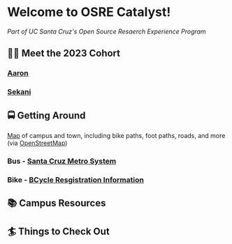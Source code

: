 # Welcome to OSRE Catalyst!
*Part of UC Santa Cruz's Open Source Resaerch Experience Program*

## 🧑‍💻 Meet the 2023 Cohort
### [Aaron](https://github.com/thatguyseven/)
### [Sekani](https://github.com/snwarner22)

## 🚍 Getting Around 
[Map](https://www.openstreetmap.org/#map=15/36.9895/-122.0574) of campus and town, including bike paths, foot paths, roads, and more (via [OpenStreetMap](https://github.com/openstreetmap/))
### Bus - [Santa Cruz Metro System](https://scmtd.com/en/routes/schedule/map)
### Bike - [BCycle Resgistration Information](https://taps.ucsc.edu/bike-programs/bike-share.html)

## 📚 Campus Resources

## 🏄 Things to Check Out
